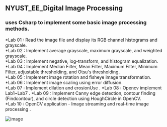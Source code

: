 ## NYUST_EE_Digital Image Processing

### uses Csharp to implement some basic image processing methods.


*Lab 01 : Read the image file and display its RGB channel histograms and grayscale.  
*Lab 02 : Implement average grayscale, maximum grayscale, and weighted grayscale.  
*Lab 03 : Implement negative, log-transform, and histogram equalization.  
*Lab 04 : Implement Median Filter, Mean Filter, Maximum Filter, Minimum Filter, adjustable thresholding, and Otsu's thresholding.  
*Lab 05 : Implement image rotation and fisheye image transformation.  
*Lab 06 : Implement image scaling using error diffusion.  
*Lab 07 : Implement dilation and erosionUse . 
*Lab 08 : Opencv implement Lab1~Lab7 . 
*Lab 09 : Implement Canny edge detection, contour finding (Findcontour), and circle detection using HoughCircle in OpenCV.  
*Lab 10 : OpenCV application - Image streaming and real-time image processing .  


![image](https://github.com/benson20010606/NYUST_EE_Digital-Image-Processing/tree/main/README_fig/UI.png)
